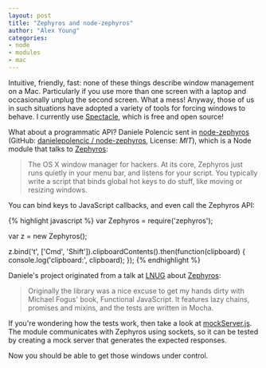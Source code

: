 ```yaml
---
layout: post
title: "Zephyros and node-zephyros"
author: "Alex Young"
categories: 
- node
- modules
- mac
---
```


Intuitive, friendly, fast: none of these things describe window management on a Mac.  Particularly if you use more than one screen with a laptop and occasionally unplug the second screen.  What a mess!  Anyway, those of us in such situations have adopted a variety of tools for forcing windows to behave.  I currently use [Spectacle](http://spectacleapp.com/), which is free and open source!

What about a programmatic API?  Daniele Polencic sent in [node-zephyros](http://danielepolencic.github.io/node-zephyros/) (GitHub: [danielepolencic / node-zephyros](https://github.com/danielepolencic/node-zephyros), License: _MIT_), which is a Node module that talks to [Zephyros](https://github.com/sdegutis/zephyros):

> The OS X window manager for hackers. At its core, Zephyros just runs quietly in your menu bar, and listens for your script. You typically write a script that binds global hot keys to do stuff, like moving or resizing windows.

You can bind keys to JavaScript callbacks, and even call the Zephyros API:

{% highlight javascript %}
var Zephyros = require('zephyros');

var z = new Zephyros();

z.bind('t', ['Cmd', 'Shift']).clipboardContents().then(function(clipboard) {
  console.log('clipboard:', clipboard);
});
{% endhighlight %}

Daniele's project originated from a talk at [LNUG](http://lnug.org/) about [Zephyros](https://speakerdeck.com/danielepolencic/zephyros):

> Originally the library was a nice excuse to get my hands dirty with Michael Fogus' book, Functional JavaScript. It features lazy chains, promises and mixins, and the tests are written in Mocha.

If you're wondering how the tests work, then take a look at [mockServer.js](https://github.com/danielepolencic/node-zephyros/blob/develop/test/mockServer.js).  The module communicates with Zephyros using sockets, so it can be tested by creating a mock server that generates the expected responses.

Now you should be able to get those windows under control.
